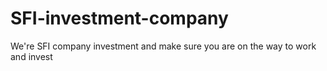 # SFI-investment-company
We're SFI company investment and make sure you are on the way to work and invest
